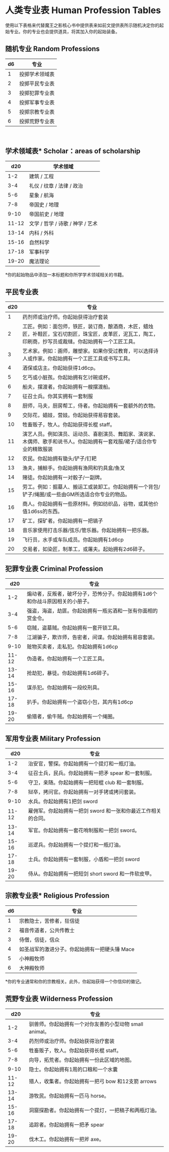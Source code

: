 # 人类专业表 Human Profession Tables

使用以下表格来代替魔王之影核心书中提供表来如前文提供表所示随机决定你的起始专业。你的专业也会提供道具，将其加入你的起始装备。

## 随机专业 Random Professions

<table>
<thead>
<tr class="header">
<th>d6</th>
<th>专业</th>
</tr>
</thead>
<tbody>
<tr class="odd">
<td>1</td>
<td>投掷学术领域表</td>
</tr>
<tr class="even">
<td>2</td>
<td>投掷平民专业表</td>
</tr>
<tr class="odd">
<td>3</td>
<td>投掷犯罪专业表</td>
</tr>
<tr class="even">
<td>4</td>
<td>投掷军事专业表</td>
</tr>
<tr class="odd">
<td>5</td>
<td>投掷宗教专业表</td>
</tr>
<tr class="even">
<td>6</td>
<td>投掷荒野专业表</td>
</tr>
</tbody>
</table>

 

## 学术领域表\* Scholar：areas of scholarship

<table>
<thead>
<tr class="header">
<th>d20</th>
<th>学术领域</th>
</tr>
</thead>
<tbody>
<tr class="odd">
<td>1-2</td>
<td>建筑 / 工程</td>
</tr>
<tr class="even">
<td>3-4</td>
<td>礼仪 / 纹章 / 法律 / 政治</td>
</tr>
<tr class="odd">
<td>5-6</td>
<td>星象 / 航海</td>
</tr>
<tr class="even">
<td>7-8</td>
<td>帝国史 / 地理</td>
</tr>
<tr class="odd">
<td>9-10</td>
<td>帝国前史 / 地理</td>
</tr>
<tr class="even">
<td>11-12</td>
<td>文学 / 哲学 / 诗歌 / 神学 / 艺术</td>
</tr>
<tr class="odd">
<td>13-14</td>
<td>内科 / 外科</td>
</tr>
<tr class="even">
<td>15-16</td>
<td>自然科学</td>
</tr>
<tr class="odd">
<td>17-18</td>
<td>军事科学</td>
</tr>
<tr class="even">
<td>19-20</td>
<td>魔法理论</td>
</tr>
</tbody>
</table>

\*你的起始物品中添加一本标题和你所学学术领域相关的书籍。

## 平民专业表

<table>
<thead>
<tr class="header">
<th>d20</th>
<th>专业</th>
</tr>
</thead>
<tbody>
<tr class="odd">
<td>1</td>
<td>药剂师或治疗师。你起始获得治疗套装</td>
</tr>
<tr class="even">
<td>2</td>
<td>工匠。例如：面包师，铁匠，装订商，酿酒商，木匠，蜡烛匠，补鞋匠，宝石切割匠，珠宝匠，皮革匠，泥瓦工，陶工，印刷商，抄写员或裁缝。你起始拥有一个工匠工具。</td>
</tr>
<tr class="odd">
<td>3</td>
<td>艺术家。例如：画师，雕塑家。如果你受过教育，可以选择诗人或作家。你起始拥有一个工匠工具或书写工具。</td>
</tr>
<tr class="even">
<td>4</td>
<td>酒保或店主。你起始获得1d6cp。</td>
</tr>
<tr class="odd">
<td>5</td>
<td>乞丐或小脏孩。你起始拥有乞讨碗或杯。</td>
</tr>
<tr class="even">
<td>6</td>
<td>船夫，摆渡者。你起始拥有一艘摆渡船。</td>
</tr>
<tr class="odd">
<td>7</td>
<td>征召士兵。你其实拥有一套制服</td>
</tr>
<tr class="even">
<td>8</td>
<td>厨师，马夫，厨房帮工，侍者。你起始拥有一套额外的衣物。</td>
</tr>
<tr class="odd">
<td>9</td>
<td>交际花，娼妓，营妓。你起始获得易容套装。</td>
</tr>
<tr class="even">
<td>10</td>
<td>牲畜贩子，牧人。你起始获得长棍 staff。</td>
</tr>
<tr class="odd">
<td>11</td>
<td>演艺人员。例如演员、运动员、喜剧演员、舞蹈家、演说家、木偶师、歌手和说书人。你起始拥有一套戏服/裙子/适合你专业的精致服装</td>
</tr>
<tr class="even">
<td>12</td>
<td>农民。你起始拥有锄头/铲子/钉耙</td>
</tr>
<tr class="odd">
<td>13</td>
<td>渔夫，捕鲸手。你起始拥有渔网和钓具盒/鱼叉</td>
</tr>
<tr class="even">
<td>14</td>
<td>赌徒。你起始拥有一对骰子/一副牌。</td>
</tr>
<tr class="odd">
<td>15</td>
<td>劳工。例如：掘墓人、搬运工或装卸工。你起始拥有一个背包/铲子/绳圈/或一些由GM所选适合你专业的物品。</td>
</tr>
<tr class="even">
<td>16</td>
<td>商人。你起始拥有一些原材料。例如纺织品，谷物，或其他价值1d6ss的东西。</td>
</tr>
<tr class="odd">
<td>17</td>
<td>矿工，探矿者。你起始拥有一把镐子</td>
</tr>
<tr class="even">
<td>18</td>
<td>音乐家使用打击乐器/弦乐/管乐器。你起始拥有一把乐器。</td>
</tr>
<tr class="odd">
<td>19</td>
<td>飞行员，水手或车队成员。你起始拥有1d6cp</td>
</tr>
<tr class="even">
<td>20</td>
<td>交易者，如染匠，制革工，或屠夫。起始拥有2d6碎子。</td>
</tr>
</tbody>
</table>

## 犯罪专业表 Criminal Profession

<table>
<thead>
<tr class="header">
<th>d20</th>
<th>专业</th>
</tr>
</thead>
<tbody>
<tr class="odd">
<td>1-2</td>
<td>煽动者，反叛者，破坏分子，恐怖分子。你起始拥有1d6个和你战斗原因相关的小册子。</td>
</tr>
<tr class="even">
<td>3-4</td>
<td>强盗，海盗，劫匪。你起始拥有一瓶劣酒和一张有你面相的赏金令。</td>
</tr>
<tr class="odd">
<td>5-6</td>
<td>窃贼，盗墓贼。你起始拥有一套开锁工具。</td>
</tr>
<tr class="even">
<td>7-8</td>
<td>江湖骗子，欺诈师，告密者，间谍。你起始拥有易容套装。</td>
</tr>
<tr class="odd">
<td>9-10</td>
<td>赃物买卖者，走私犯。你起始拥有1d6cp</td>
</tr>
<tr class="even">
<td>11-12</td>
<td>伪造者。你起始拥有一个工匠工具。</td>
</tr>
<tr class="odd">
<td>13-14</td>
<td>抢劫犯，暴徒。你起始拥有1d6碎子。</td>
</tr>
<tr class="even">
<td>15-16</td>
<td>谋杀犯。你起始拥有一段绞刑具。</td>
</tr>
<tr class="odd">
<td>17-18</td>
<td>扒手。你起始拥有一个盗窃小包，其内有1d6cp</td>
</tr>
<tr class="even">
<td>19-20</td>
<td>偷猎者，偷牛贼。你起始拥有一个绳圈。</td>
</tr>
</tbody>
</table>

## 军用专业表 Military Profession

<table>
<thead>
<tr class="header">
<th>d20</th>
<th>专业</th>
</tr>
</thead>
<tbody>
<tr class="odd">
<td>1-2</td>
<td>治安官，警探。你起始拥有一个提灯和一瓶灯油。</td>
</tr>
<tr class="even">
<td>3-4</td>
<td>征召士兵，民兵。你起始拥有一把矛 spear 和一套制服。</td>
</tr>
<tr class="odd">
<td>5-6</td>
<td>守卫，亲随。你起始拥有一把短棍 club 和一套制服。</td>
</tr>
<tr class="even">
<td>7-8</td>
<td>狱卒，拷问官。你起始拥有一对手铐或拷问套装。</td>
</tr>
<tr class="odd">
<td>9-10</td>
<td>水兵。你起始拥有1把剑 sword</td>
</tr>
<tr class="even">
<td>11-12</td>
<td>雇佣军。你起始拥有一把剑 sword 和一张和你最近工作相关的合同。</td>
</tr>
<tr class="odd">
<td>13-14</td>
<td>军官。你起始拥有一套花哨制服和一把剑 sword。</td>
</tr>
<tr class="even">
<td>15-16</td>
<td>巡逻兵。你起始拥有一个提灯和一瓶灯油。</td>
</tr>
<tr class="odd">
<td>17-18</td>
<td>士兵。你起始拥有一套制服，小盾和一把剑 sword</td>
</tr>
<tr class="even">
<td>19-20</td>
<td>侍从。你起始拥有一把短剑 short sword 和一件软皮甲。</td>
</tr>
</tbody>
</table>

## 宗教专业表\* Religious Profession

<table>
<thead>
<tr class="header">
<th>d6</th>
<th>专业</th>
</tr>
</thead>
<tbody>
<tr class="odd">
<td>1</td>
<td>宗教隐士，苦修者，狂信徒</td>
</tr>
<tr class="even">
<td>2</td>
<td>福音传道者，公共传教士</td>
</tr>
<tr class="odd">
<td>3</td>
<td>侍僧，信徒，信众</td>
</tr>
<tr class="even">
<td>4</td>
<td>如圣战军的激进分子。你起始拥有一把硬头锤 Mace</td>
</tr>
<tr class="odd">
<td>5</td>
<td>小神殿牧师</td>
</tr>
<tr class="even">
<td>6</td>
<td>大神殿牧师</td>
</tr>
</tbody>
</table>

\*你的专业通常和你的宗教相关。此外，你起始获得一个你信仰的徽记。

## 荒野专业表 Wilderness Profession

<table>
<thead>
<tr class="header">
<th>d20</th>
<th>专业</th>
</tr>
</thead>
<tbody>
<tr class="odd">
<td>1-2</td>
<td>驯兽师。你起始拥有一个对你友善的小型动物 small animal。</td>
</tr>
<tr class="even">
<td>3-4</td>
<td>药剂师或治疗师。你起始获得治疗套装</td>
</tr>
<tr class="odd">
<td>5-6</td>
<td>牲畜贩子，牧人。你起始获得长棍 staff。</td>
</tr>
<tr class="even">
<td>7-8</td>
<td>向导，拓荒者。你起始拥有一份此区域的地图。</td>
</tr>
<tr class="odd">
<td>9-10</td>
<td>隐士。你起始拥有1周的口粮和一个水囊</td>
</tr>
<tr class="even">
<td>11-12</td>
<td>猎人，收集者。你起始拥有一把弓 bow 和12支箭 arrows</td>
</tr>
<tr class="odd">
<td>13-14</td>
<td>游牧民。你起始拥有一匹马 horse。</td>
</tr>
<tr class="even">
<td>15-16</td>
<td>洞窟探勘者。你起始拥有一个提灯，一把稿子和两瓶灯油。</td>
</tr>
<tr class="odd">
<td>17-18</td>
<td>追踪者。你起始拥有一把矛 spear</td>
</tr>
<tr class="even">
<td>19-20</td>
<td>伐木工。你起始拥有一把斧 axe。</td>
</tr>
</tbody>
</table>
